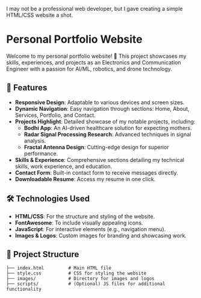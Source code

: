I may not be a professional web developer, but I gave creating a simple HTML/CSS website a shot.
# Personal Portfolio Website

Welcome to my personal portfolio website! 🚀 This project showcases my skills, experiences, and projects as an Electronics and Communication Engineer with a passion for AI/ML, robotics, and drone technology.

## 🌟 Features

- **Responsive Design**: Adaptable to various devices and screen sizes.
- **Dynamic Navigation**: Easy navigation through sections: Home, About, Services, Portfolio, and Contact.
- **Projects Highlight**: Detailed showcase of my notable projects, including:
  - **Bodhi App**: An AI-driven healthcare solution for expecting mothers.
  - **Radar Signal Processing Research**: Advanced techniques in signal analysis.
  - **Fractal Antenna Design**: Cutting-edge design for superior performance.
- **Skills & Experience**: Comprehensive sections detailing my technical skills, work experience, and education.
- **Contact Form**: Built-in contact form to receive messages directly.
- **Downloadable Resume**: Access my resume in one click.

## 🛠️ Technologies Used

- **HTML/CSS**: For the structure and styling of the website.
- **FontAwesome**: To include visually appealing icons.
- **JavaScript**: For interactive elements (e.g., navigation menu).
- **Images & Logos**: Custom images for branding and showcasing work.

## 📂 Project Structure

```plaintext
├── index.html         # Main HTML file
├── style.css          # CSS for styling the website
├── images/            # Directory for images and logos
├── scripts/           # (Optional) JS files for additional functionality
